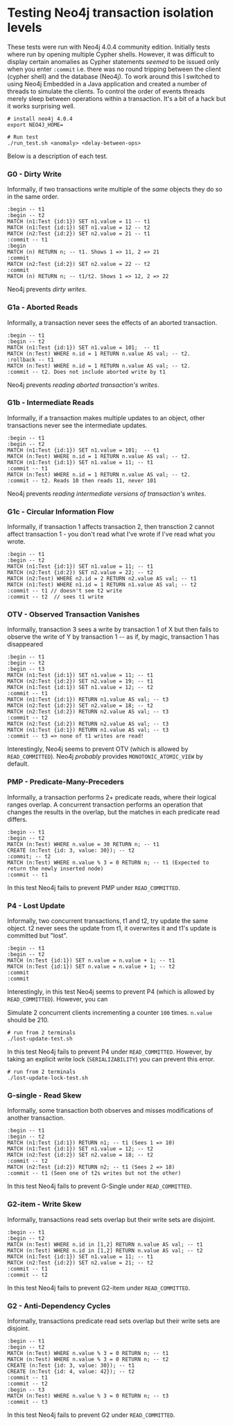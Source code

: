 # Testing Neo4j transaction isolation levels #

These tests were run with Neo4j 4.0.4 community edition.
Initially tests where run by opening multiple Cypher shells. However, it was difficult to display certain anomalies as Cypher statements _seemed_ to be issued only when you enter `:commit` i.e. there was no round tripping between the client (cypher shell) and the database (Neo4j). To work around this I switched to using Neo4j Embedded in a Java application and created a number of threads to simulate the clients. To control the order of events threads merely sleep between operations within a transaction. It's a bit of a hack but it works surprising well. 


```
# install neo4j 4.0.4
export NEO4J_HOME=

# Run test
./run_test.sh <anomaly> <delay-between-ops>
```

Below is a description of each test.

### G0 - Dirty Write ###
Informally, if two transactions write multiple of the _same_ objects they do so in the same order.
```
:begin -- t1
:begin -- t2
MATCH (n1:Test {id:1}) SET n1.value = 11 -- t1
MATCH (n1:Test {id:1}) SET n1.value = 12 -- t2
MATCH (n2:Test {id:2}) SET n2.value = 21 -- t1
:commit -- t1
:begin
MATCH (n) RETURN n; -- t1. Shows 1 => 11, 2 => 21
:commit
MATCH (n2:Test {id:2}) SET n2.value = 22 -- t2
:commit
MATCH (n) RETURN n; -- t1/t2. Shows 1 => 12, 2 => 22
```
Neo4j prevents *dirty writes*.

### G1a - Aborted Reads ###
Informally, a transaction never sees the effects of an aborted transaction. 
```
:begin -- t1
:begin -- t2
MATCH (n1:Test {id:1}) SET n1.value = 101;  -- t1
MATCH (n:Test) WHERE n.id = 1 RETURN n.value AS val; -- t2. 
:rollback -- t1
MATCH (n:Test) WHERE n.id = 1 RETURN n.value AS val; -- t2. 
:commit -- t2. Does not include aborted write by t1
```
Neo4j prevents *reading aborted transaction's writes*.

### G1b - Intermediate Reads ###
Informally, if a transaction makes multiple updates to an object, other transactions never see the intermediate updates. 
```
:begin -- t1
:begin -- t2
MATCH (n1:Test {id:1}) SET n1.value = 101;  -- t1
MATCH (n:Test) WHERE n.id = 1 RETURN n.value AS val; -- t2. 
MATCH (n1:Test {id:1}) SET n1.value = 11; -- t1
:commit -- t1
MATCH (n:Test) WHERE n.id = 1 RETURN n.value AS val; -- t2. 
:commit -- t2. Reads 10 then reads 11, never 101
```
Neo4j prevents *reading intermediate versions of transaction's writes*.

### G1c - Circular Information Flow ###
Informally, if transaction 1 affects transaction 2, then transction 2 cannot affect transaction 1 - you don't read what I've wrote if I've read what you wrote. 
```
:begin -- t1
:begin -- t2
MATCH (n1:Test {id:1}) SET n1.value = 11; -- t1
MATCH (n2:Test {id:2}) SET n2.value = 22; -- t2
MATCH (n2:Test) WHERE n2.id = 2 RETURN n2.value AS val; -- t1
MATCH (n1:Test) WHERE n1.id = 1 RETURN n1.value AS val; -- t2
:commit -- t1 // doesn't see t2 write
:commit -- t2  // sees t1 write
```

### OTV - Observed Transaction Vanishes ###
Informally, transaction 3 sees a write by transaction 1 of X but then fails to observe the write of Y by transaction 1 -- as if, by magic, transaction 1 has disappeared

```
:begin -- t1
:begin -- t2
:begin -- t3
MATCH (n1:Test {id:1}) SET n1.value = 11; -- t1
MATCH (n2:Test {id:2}) SET n2.value = 19; -- t1
MATCH (n1:Test {id:1}) SET n1.value = 12; -- t2
:commit -- t1
MATCH (n1:Test {id:1}) RETURN n1.value AS val; -- t3
MATCH (n2:Test {id:2}) SET n2.value = 18; -- t2
MATCH (n2:Test {id:2}) RETURN n2.value AS val; -- t3
:commit -- t2
MATCH (n2:Test {id:2}) RETURN n2.value AS val; -- t3
MATCH (n1:Test {id:1}) RETURN n1.value AS val; -- t3
:commit -- t3 => none of t1 writes are read! 
```
Interestingly, Neo4j seems to prevent OTV (which is allowed by `READ_COMMITTED`). Neo4j _probably_ provides `MONOTONIC_ATOMIC_VIEW` by default.

### PMP - Predicate-Many-Preceders ###
Informally, a transaction performs 2+ predicate reads, where their logical ranges overlap. A concurrent transaction performs an operation that changes the results in the overlap, but the matches in each predicate read differs.
```
:begin -- t1
:begin -- t2
MATCH (n:Test) WHERE n.value = 30 RETURN n; -- t1
CREATE (n:Test {id: 3, value: 30}); -- t2
:commit; -- t2
MATCH (n:Test) WHERE n.value % 3 = 0 RETURN n; -- t1 (Expected to return the newly inserted node)
:commit -- t1
```
In this test Neo4j fails to prevent PMP under `READ_COMMITTED`. 

### P4 - Lost Update ### 
Informally, two concurrent transactions, t1 and t2, try update the same object. t2 never sees the update from t1, it overwrites it and t1's update is committed but "lost".
```
:begin -- t1
:begin -- t2
MATCH (n:Test {id:1}) SET n.value = n.value + 1; -- t1
MATCH (n:Test {id:1}) SET n.value = n.value + 1; -- t2
:commit
:commit
```
Interestingly, in this test Neo4j seems to prevent P4 (which is allowed by `READ_COMMITTED`). However, you can 

Simulate 2 concurrent clients incrementing a counter `100` times. `n.value` should be 210. 
```
# run from 2 terminals
./lost-update-test.sh
```
In this test Neo4j fails to prevent P4 under `READ_COMMITTED`. However, by taking an explicit write lock (`SERIALIZABILITY`) you can prevent this error. 
```
# run from 2 terminals
./lost-update-lock-test.sh
```

### G-single - Read Skew ###
Informally, some transaction both observes and misses modifications of another transaction.
```
:begin -- t1
:begin -- t2
MATCH (n1:Test {id:1}) RETURN n1; -- t1 (Sees 1 => 10)
MATCH (n1:Test {id:1}) SET n1.value = 12; -- t2
MATCH (n2:Test {id:2}) SET n2.value = 18; -- t2 
:commit -- t2
MATCH (n2:Test {id:2}) RETURN n2; -- t1 (Sees 2 => 18)
:commit -- t1 (Seen one of t2s writes but not the other) 
```
In this test Neo4j fails to prevent G-Single under `READ_COMMITTED`. 

### G2-item - Write Skew ###
Informally, transactions read sets overlap but their write sets are disjoint.
```
:begin -- t1
:begin -- t2
MATCH (n:Test) WHERE n.id in [1,2] RETURN n.value AS val; -- t1
MATCH (n:Test) WHERE n.id in [1,2] RETURN n.value AS val; -- t2
MATCH (n1:Test {id:1}) SET n1.value = 11; -- t1
MATCH (n2:Test {id:2}) SET n2.value = 21; -- t2
:commit -- t1
:commit -- t2
```
In this test Neo4j fails to prevent G2-item under `READ_COMMITTED`. 

### G2 - Anti-Dependency Cycles ###
Informally, transactions predicate read sets overlap but their write sets are disjoint.

```
:begin -- t1
:begin -- t2
MATCH (n:Test) WHERE n.value % 3 = 0 RETURN n; -- t1
MATCH (n:Test) WHERE n.value % 3 = 0 RETURN n; -- t2
CREATE (n:Test {id: 3, value: 30}); -- t1
CREATE (n:Test {id: 4, value: 42}); -- t2
:commit -- t1
:commit -- t2
:begin -- t3
MATCH (n:Test) WHERE n.value % 3 = 0 RETURN n; -- t3
:commit -- t3
```

In this test Neo4j fails to prevent G2 under `READ_COMMITTED`. 
